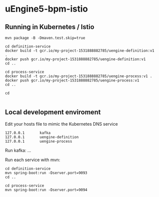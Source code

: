 # uEngine5-bpm-istio

## Running in Kubernetes / Istio

```
mvn package -B -Dmaven.test.skip=true

cd definition-service
docker build -t gcr.io/my-project-1531888882785/uengine-definition:v1 .
docker push gcr.io/my-project-1531888882785/uengine-definition:v1
cd ..

cd process-service
docker build -t gcr.io/my-project-1531888882785/uengine-process:v1 .
docker push gcr.io/my-project-1531888882785/uengine-process:v1
cd ..

cd 


```

## Local development enviroment

Edit your hosts file to mimic the Kubernetes DNS service
```
127.0.0.1       kafka
127.0.0.1       uengine-definition
127.0.0.1       uengine-process

```


Run kafka:
...


Run each service with mvn:
```
cd definition-service
mvn spring-boot:run -Dserver.port=9093
cd ..

cd process-service
mvn spring-boot:run -Dserver.port=9094

```
